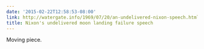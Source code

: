 ```yaml
---
date: '2015-02-22T12:58:53-08:00'
link: http://watergate.info/1969/07/20/an-undelivered-nixon-speech.html
title: Nixon's undelivered moon landing failure speech
---
```


Moving piece.
